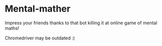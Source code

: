 # Mental-mather

Impress your friends thanks to that bot killing it at online game of mental maths! 

Chromedriver may be outdated :)
